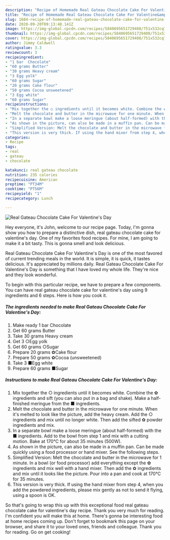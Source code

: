 ```yaml
---
description: "Recipe of Homemade Real Gateau Chocolate Cake For Valentine&amp;#39;s Day"
title: "Recipe of Homemade Real Gateau Chocolate Cake For Valentine&amp;#39;s Day"
slug: 1684-recipe-of-homemade-real-gateau-chocolate-cake-for-valentine-and-39-s-day
date: 2020-09-20T09:13:48.141Z
image: https://img-global.cpcdn.com/recipes/5840695651729408/751x532cq70/real-gateau-chocolate-cake-for-valentines-day-recipe-main-photo.jpg
thumbnail: https://img-global.cpcdn.com/recipes/5840695651729408/751x532cq70/real-gateau-chocolate-cake-for-valentines-day-recipe-main-photo.jpg
cover: https://img-global.cpcdn.com/recipes/5840695651729408/751x532cq70/real-gateau-chocolate-cake-for-valentines-day-recipe-main-photo.jpg
author: Jimmy Caldwell
ratingvalue: 3.3
reviewcount: 3
recipeingredient:
- "1 bar  Chocolate"
- "60 grams Butter"
- "30 grams Heavy cream"
- "3 Egg yolk"
- "60 grams Sugar"
- "20 grams Cake flour"
- "50 grams Cocoa unsweetened"
- "3 Egg white"
- "60 grams Sugar"
recipeinstructions:
- "Mix together the ○ ingredients until it becomes white. Combine the ✿ ingredients and sift (you can also put in a bag and shake). Make a half-finished meringue from the ■ ingredients."
- "Melt the chocolate and butter in the microwave for one minute. When it&#39;s melted to look like the picture, add the heavy cream. Add the ○ ingredients and mix until no longer white. Then add the sifted ✿ powder ingredients and mix."
- "In a separate bowl make a loose meringue (about half-formed) with the ■ ingredients. Add to the bowl from step 1 and mix with a cutting motion. Bake at 170℃ for about 35 minutes (500W)."
- "As shown in the picture, can also be made in a muffin pan. Can be made quickly using a food processor or hand mixer. See the following steps."
- "Simplified Version: Melt the chocolate and butter in the microwave for 1 minute. In a bowl  (or food processor) add everything except the ✿ ingredients and mix well with a hand mixer. Then add the ✿ ingredients and mix until it looks like the picture. Pour into a pan and cook at 170℃ for 35 minutes."
- "This version is very thick. If using the hand mixer from step 4, when you add the powdered ingredients, please mix gently as not to send it flying, using a spoon is OK."
categories:
- Recipe
tags:
- real
- gateau
- chocolate

katakunci: real gateau chocolate 
nutrition: 235 calories
recipecuisine: American
preptime: "PT34M"
cooktime: "PT56M"
recipeyield: "1"
recipecategory: Lunch

---
```



![Real Gateau Chocolate Cake For Valentine&#39;s Day](https://img-global.cpcdn.com/recipes/5840695651729408/751x532cq70/real-gateau-chocolate-cake-for-valentines-day-recipe-main-photo.jpg)

Hey everyone, it's John, welcome to our recipe page. Today, I'm gonna show you how to prepare a distinctive dish, real gateau chocolate cake for valentine&#39;s day. One of my favorites food recipes. For mine, I am going to make it a bit tasty. This is gonna smell and look delicious.

Real Gateau Chocolate Cake For Valentine&#39;s Day is one of the most favored of current trending meals in the world. It is simple, it is quick, it tastes delicious. It's appreciated by millions daily. Real Gateau Chocolate Cake For Valentine&#39;s Day is something that I have loved my whole life. They're nice and they look wonderful.




To begin with this particular recipe, we have to prepare a few components. You can have real gateau chocolate cake for valentine&#39;s day using 9 ingredients and 6 steps. Here is how you cook it.

<!--inarticleads1-->

##### The ingredients needed to make Real Gateau Chocolate Cake For Valentine&#39;s Day:

1. Make ready 1 bar  Chocolate
1. Get 60 grams Butter
1. Take 30 grams Heavy cream
1. Get 3 ○Egg yolk
1. Get 60 grams ○Sugar
1. Prepare 20 grams ✿Cake flour
1. Prepare 50 grams ✿Cocoa (unsweetened)
1. Take 3 ■Egg white
1. Prepare 60 grams ■Sugar




<!--inarticleads2-->

##### Instructions to make Real Gateau Chocolate Cake For Valentine&#39;s Day:

1. Mix together the ○ ingredients until it becomes white. Combine the ✿ ingredients and sift (you can also put in a bag and shake). Make a half-finished meringue from the ■ ingredients.
1. Melt the chocolate and butter in the microwave for one minute. When it&#39;s melted to look like the picture, add the heavy cream. Add the ○ ingredients and mix until no longer white. Then add the sifted ✿ powder ingredients and mix.
1. In a separate bowl make a loose meringue (about half-formed) with the ■ ingredients. Add to the bowl from step 1 and mix with a cutting motion. Bake at 170℃ for about 35 minutes (500W).
1. As shown in the picture, can also be made in a muffin pan. Can be made quickly using a food processor or hand mixer. See the following steps.
1. Simplified Version: Melt the chocolate and butter in the microwave for 1 minute. In a bowl  (or food processor) add everything except the ✿ ingredients and mix well with a hand mixer. Then add the ✿ ingredients and mix until it looks like the picture. Pour into a pan and cook at 170℃ for 35 minutes.
1. This version is very thick. If using the hand mixer from step 4, when you add the powdered ingredients, please mix gently as not to send it flying, using a spoon is OK.




So that's going to wrap this up with this exceptional food real gateau chocolate cake for valentine&#39;s day recipe. Thank you very much for reading. I'm confident you will make this at home. There's gonna be interesting food at home recipes coming up. Don't forget to bookmark this page on your browser, and share it to your loved ones, friends and colleague. Thank you for reading. Go on get cooking!

